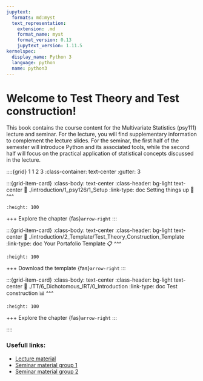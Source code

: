 ```yaml
---
jupytext:
  formats: md:myst
  text_representation:
    extension: .md
    format_name: myst
    format_version: 0.13
    jupytext_version: 1.11.5
kernelspec:
  display_name: Python 3
  language: python
  name: python3
---
```


# Welcome to Test Theory and Test construction!

This book contains the course content for the Multivariate Statistics (psy111) lecture and seminar. For the lecture, you will find supplementary information to complement the lecture slides. For the seminar, the first half of the semester will introduce Python and its associated tools, while the second half will focus on the practical application of statistical concepts discussed in the lecture.


::::{grid} 1 1 2 3
:class-container: text-center
:gutter: 3

:::{grid-item-card}
:class-body: text-center
:class-header: bg-light text-center
:link: ./introduction/1_psy126/1_Setup
:link-type: doc
Setting things up 🚀
^^^
```{image} https://encrypted-tbn0.gstatic.com/images?q=tbn:ANd9GcS9E5HZlsBUfIyQdZy53DBNd5c9aIxECWdFww&s
:height: 100
```
+++
Explore the chapter {fas}`arrow-right`
:::

:::{grid-item-card}
:class-body: text-center
:class-header: bg-light text-center
:link: ./introduction/2_Template/Test_Theory_Construction_Template
:link-type: doc
Your Portafolio Template 📋
^^^
```{image}  ../logo_template.png
:height: 100
```
+++
Download the template {fas}`arrow-right`
:::

:::{grid-item-card}
:class-body: text-center
:class-header: bg-light text-center
:link: ./TT/6_Dichotomous_IRT/0_Introduction
:link-type: doc
Test construction 📊
^^^
```{image} https://thumbs.dreamstime.com/b/statistics-linear-icon-modern-outline-logo-concept-o-white-background-business-analytics-collection-suitable-use-133515482.jpg
:height: 100
```
+++
Explore the chapter {fas}`arrow-right`
:::

::::

### Usefull links:
- [Lecture material](https://elearning.uni-oldenburg.de/dispatch.php/course/files?cid=a819b16aace4eb774d54b16947317b94)
- [Seminar material group 1](https://elearning.uni-oldenburg.de/dispatch.php/course/files?cid=8d69f333772c13bb395a1419339af627)
- [Seminar material group 2](https://elearning.uni-oldenburg.de/dispatch.php/course/files?cid=3d8547867bacf69380f84167a5b35e29)

